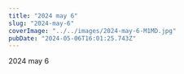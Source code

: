 ```yaml
---
title: "2024 may 6"
slug: "2024-may-6"
coverImage: "../../images/2024-may-6-M1MD.jpg"
pubDate: "2024-05-06T16:01:25.743Z"
---
```


2024 may 6
